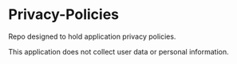 # Privacy-Policies
Repo designed to hold application privacy policies.

This application does not collect user data or personal information.
